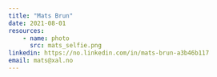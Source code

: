 ```yaml
---
title: "Mats Brun"
date: 2021-08-01
resources:
	- name: photo
	  src: mats_selfie.png
linkedin: https://no.linkedin.com/in/mats-brun-a3b46b117
email: mats@xal.no
---
```


